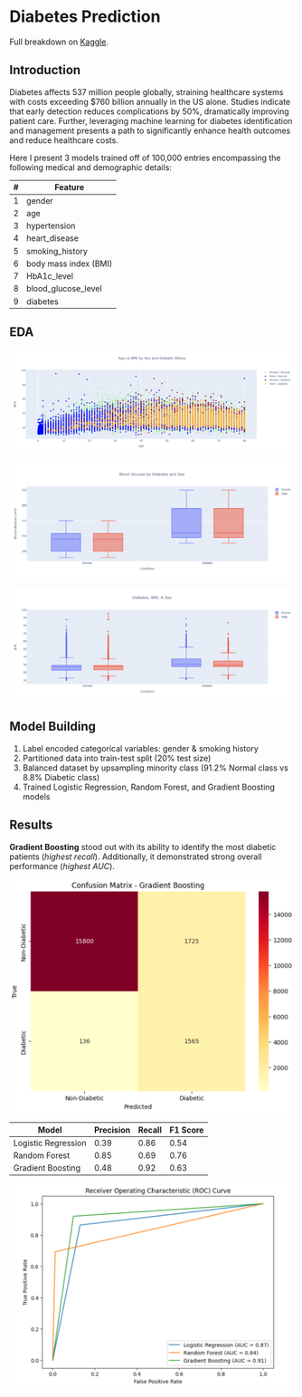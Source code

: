 # Diabetes Prediction
Full breakdown on [Kaggle](https://www.kaggle.com/code/maxboonjindasup/diabetes-prediction).

## Introduction
Diabetes affects 537 million people globally, straining healthcare systems with costs exceeding $760 billion annually in the US alone. Studies indicate that early detection reduces complications by 50%, dramatically improving patient care. Further, leveraging machine learning for diabetes identification and management presents a path to significantly enhance health outcomes and reduce healthcare costs.

Here I present 3 models trained off of 100,000 entries encompassing the following medical and demographic details:

| #   | Feature              |
| --- | -------------------- |
| 1   | gender               |
| 2   | age                  |
| 3   | hypertension         |
| 4   | heart_disease        |
| 5   | smoking_history      |
| 6   | body mass index (BMI)|
| 7   | HbA1c_level          |
| 8   | blood_glucose_level  |
| 9   | diabetes             |

## EDA

![](https://github.com/MaxBoonjindasup/diabetes_prediction/blob/main/age_vs_bmi.png)

![](https://github.com/MaxBoonjindasup/diabetes_prediction/blob/main/blood_glucose.png)

![](https://github.com/MaxBoonjindasup/diabetes_prediction/blob/main/diabetes_bmi_sex.png)

## Model Building
1. Label encoded categorical variables: gender & smoking history
2. Partitioned data into train-test split (20% test size)
3. Balanced dataset by upsampling minority class (91.2% Normal class vs 8.8% Diabetic class)
4. Trained Logistic Regression, Random Forest, and Gradient Boosting models

## Results
**Gradient Boosting** stood out with its ability to identify the most diabetic patients (*highest recall*). Additionally, it demonstrated strong overall performance (*highest AUC*).

![](https://github.com/MaxBoonjindasup/diabetes_prediction/blob/main/confusion_matrix_gradient_boosting.png)

| Model               | Precision | Recall | F1 Score |
|---------------------|-----------|--------|----------|
| Logistic Regression | 0.39      | 0.86   | 0.54     |
| Random Forest       | 0.85      | 0.69   | 0.76     |
| Gradient Boosting   | 0.48      | 0.92   | 0.63     |

![](https://github.com/MaxBoonjindasup/diabetes_prediction/blob/main/roc_curve.png)
